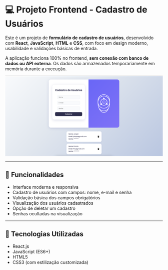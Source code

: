 # 💻 Projeto Frontend - Cadastro de Usuários

Este é um projeto de **formulário de cadastro de usuários**, desenvolvido com **React**, **JavaScript**, **HTML** e **CSS**, com foco em design moderno, usabilidade e validações básicas de entrada.  

A aplicação funciona 100% no frontend, **sem conexão com banco de dados ou API externa**. Os dados são armazenados temporariamente em memória durante a execução.

![Preview do Projeto](https://github.com/iaejotape/Cadastro-Usuario/blob/main/src/assets/screenshot-cadastro.png?raw=true)


---

## 🧩 Funcionalidades

- Interface moderna e responsiva
- Cadastro de usuários com campos: nome, e-mail e senha
- Validação básica dos campos obrigatórios
- Visualização dos usuários cadastrados
- Opção de deletar um cadastro
- Senhas ocultadas na visualização

---

## 🚀 Tecnologias Utilizadas

- React.js
- JavaScript (ES6+)
- HTML5
- CSS3 (com estilização customizada)
